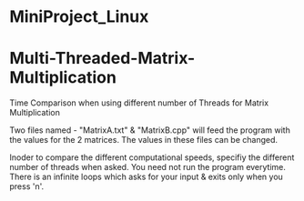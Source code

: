 # MiniProject_Linux
# Multi-Threaded-Matrix-Multiplication
Time Comparison when using different number of Threads for Matrix Multiplication

Two files named - "MatrixA.txt" & "MatrixB.cpp" will feed the program with the values for the 2 matrices.
The values in these files can be changed.

Inoder to compare the different computational speeds, specifiy the different number of threads when asked. You need not run the
program everytime. There is an infinite loops which asks for your input & exits only when you press 'n'.
